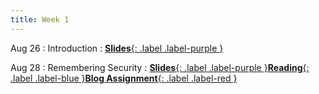 ```yaml
---
title: Week 1
---
```


Aug 26
: Introduction
: [**Slides**{: .label .label-purple }](https://docs.google.com/presentation/d/1SDYauKG6RrayUEXU5tTYT8PRW3sL2Eh8YI_g1ljpG0I/edit?usp=sharing)

Aug 28
: Remembering Security
: [**Slides**{: .label .label-purple }](https://docs.google.com/presentation/d/1hNqowhZy-HabC2dI15thiShIa8P0BXN1e1P93qzZdkA/edit?usp=sharing)[**Reading**{: .label .label-blue }](https://drive.google.com/file/d/1z0CoCVo6cT9nx3AxCkIjMz765uykjoC-/view?usp=sharing)[**Blog Assignment**{: .label .label-red }](https://canvas.vt.edu/courses/212567/modules/items/3466223)

